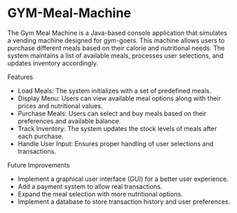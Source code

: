 # GYM-Meal-Machine
The Gym Meal Machine is a Java-based console application that simulates a vending machine designed for gym-goers. This machine allows users to purchase different meals based on their calorie and nutritional needs. The system maintains a list of available meals, processes user selections, and updates inventory accordingly.

Features
  - Load Meals: The system initializes with a set of predefined meals.
  - Display Menu: Users can view available meal options along with their prices and nutritional values.
  - Purchase Meals: Users can select and buy meals based on their preferences and available balance.
  - Track Inventory: The system updates the stock levels of meals after each purchase.
  - Handle User Input: Ensures proper handling of user selections and transactions.

Future Improvements
  - Implement a graphical user interface (GUI) for a better user experience.
  - Add a payment system to allow real transactions.
  - Expand the meal selection with more nutritional options.
  - Implement a database to store transaction history and user preferences.
